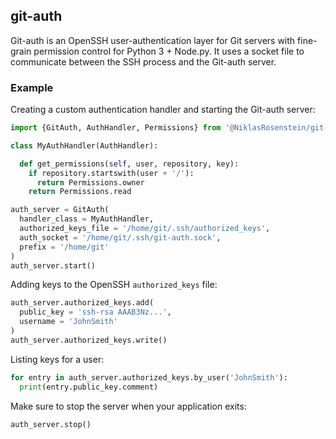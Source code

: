 ## git-auth

Git-auth is an OpenSSH user-authentication layer for Git servers with
fine-grain permission control for Python 3 + Node.py. It uses a socket
file to communicate between the SSH process and the Git-auth server.

### Example

Creating a custom authentication handler and starting the Git-auth server:

```python
import {GitAuth, AuthHandler, Permissions} from '@NiklasRosenstein/git-auth'

class MyAuthHandler(AuthHandler):

  def get_permissions(self, user, repository, key):
    if repository.startswith(user + '/'):
      return Permissions.owner
    return Permissions.read

auth_server = GitAuth(
  handler_class = MyAuthHandler,
  authorized_keys_file = '/home/git/.ssh/authorized_keys',
  auth_socket = '/home/git/.ssh/git-auth.sock',
  prefix = '/home/git'
)
auth_server.start()
```

Adding keys to the OpenSSH `authorized_keys` file:

```python
auth_server.authorized_keys.add(
  public_key = 'ssh-rsa AAAB3Nz...',
  username = 'JohnSmith'
)
auth_server.authorized_keys.write()
```

Listing keys for a user:

```python
for entry in auth_server.authorized_keys.by_user('JohnSmith'):
  print(entry.public_key.comment)
```

Make sure to stop the server when your application exits:

```python
auth_server.stop()
```

